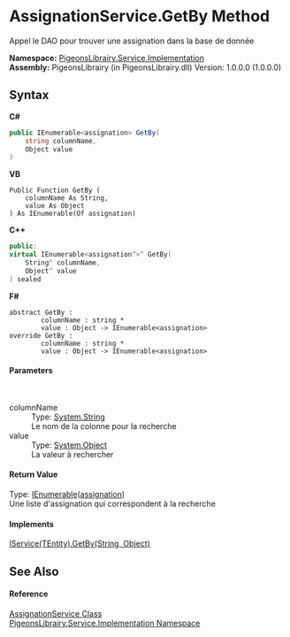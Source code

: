 # AssignationService.GetBy Method 
 

Appel le DAO pour trouver une assignation dans la base de donnée

**Namespace:**&nbsp;<a href="61ea8cdd-bbb0-4640-7fbb-d4c259f85123">PigeonsLibrairy.Service.Implementation</a><br />**Assembly:**&nbsp;PigeonsLibrairy (in PigeonsLibrairy.dll) Version: 1.0.0.0 (1.0.0.0)

## Syntax

**C#**<br />
``` C#
public IEnumerable<assignation> GetBy(
	string columnName,
	Object value
)
```

**VB**<br />
``` VB
Public Function GetBy ( 
	columnName As String,
	value As Object
) As IEnumerable(Of assignation)
```

**C++**<br />
``` C++
public:
virtual IEnumerable<assignation^>^ GetBy(
	String^ columnName, 
	Object^ value
) sealed
```

**F#**<br />
``` F#
abstract GetBy : 
        columnName : string * 
        value : Object -> IEnumerable<assignation> 
override GetBy : 
        columnName : string * 
        value : Object -> IEnumerable<assignation> 
```


#### Parameters
&nbsp;<dl><dt>columnName</dt><dd>Type: <a href="http://msdn2.microsoft.com/en-us/library/s1wwdcbf" target="_blank">System.String</a><br />Le nom de la colonne pour la recherche</dd><dt>value</dt><dd>Type: <a href="http://msdn2.microsoft.com/en-us/library/e5kfa45b" target="_blank">System.Object</a><br />La valeur à rechercher</dd></dl>

#### Return Value
Type: <a href="http://msdn2.microsoft.com/en-us/library/9eekhta0" target="_blank">IEnumerable</a>(<a href="912fb7ce-cbcd-e571-4846-3144af127f9c">assignation</a>)<br />Une liste d'assignation qui correspondent à la recherche

#### Implements
<a href="99e72a5f-f617-96e1-79ad-c9fcb156ec79">IService(TEntity).GetBy(String, Object)</a><br />

## See Also


#### Reference
<a href="89f0ccf6-bc92-c564-4548-b9acb5340a71">AssignationService Class</a><br /><a href="61ea8cdd-bbb0-4640-7fbb-d4c259f85123">PigeonsLibrairy.Service.Implementation Namespace</a><br />